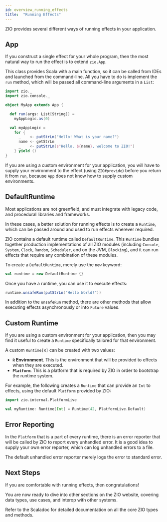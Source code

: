```yaml
---
id: overview_running_effects
title:  "Running Effects"
---
```


ZIO provides several different ways of running effects in your application.

## App

If you construct a single effect for your whole program, then the most natural way to run the effect is to extend `zio.App`. 

This class provides Scala with a main function, so it can be called from IDEs and launched from the command-line. All you have to do is implement the `run` method, which will be passed all command-line arguments in a `List`:

```scala mdoc:silent
import zio._
import zio.console._

object MyApp extends App {

  def run(args: List[String]) =
    myAppLogic.as(0)

  val myAppLogic =
    for {
      _    <- putStrLn("Hello! What is your name?")
      name <- getStrLn
      _    <- putStrLn(s"Hello, ${name}, welcome to ZIO!")
    } yield ()
}
```

If you are using a custom environment for your application, you will have to supply your environment to the effect (using `ZIO#provide`) before you return it from `run`, because `App` does not know how to supply custom environments.

## DefaultRuntime

Most applications are not greenfield, and must integrate with legacy code, and procedural libraries and frameworks.

In these cases, a better solution for running effects is to create a `Runtime`, which can be passed around and used to run effects wherever required.

ZIO contains a default runtime called `DefaultRuntime`. This `Runtime` bundles together production implementations of all ZIO modules (including `Console`, `System`, `Clock`, `Random`, `Scheduler`, and on the JVM, `Blocking`), and it can run effects that require any combination of these modules.

To create a `DefaultRuntime`, merely use the `new` keyword:

```scala mdoc:silent
val runtime = new DefaultRuntime {}
```

Once you have a runtime, you can use it to execute effects:

```scala mdoc:silent
runtime.unsafeRun(putStrLn("Hello World!"))
```

In addition to the `unsafeRun` method, there are other methods that allow executing effects asynchronously or into `Future` values.

## Custom Runtime

If you are using a custom environment for your application, then you may find it useful to create a `Runtime` specifically tailored for that environment.

A custom `Runtime[R]` can be created with two values:

 - **`R` Environment**. This is the environment that will be provided to effects when they are executed.
 - **`Platform`**. This is a platform that is required by ZIO in order to bootstrap the runtime system.

For example, the following creates a `Runtime` that can provide an `Int` to effects, using the default `Platform` provided by ZIO:

```scala mdoc:silent
import zio.internal.PlatformLive

val myRuntime: Runtime[Int] = Runtime(42, PlatformLive.Default)
```

## Error Reporting

In the `Platform` that is a part of every runtime, there is an error reporter that will be called by ZIO to report every unhandled error. It is a good idea to supply your own error reporter, which can log unhandled errors to a file.

The default unhandled error reporter merely logs the error to standard error.

## Next Steps

If you are comfortable with running effects, then congratulations!

You are now ready to dive into other sections on the ZIO website, covering data types, use cases, and interop with other systems. 

Refer to the Scaladoc for detailed documentation on all the core ZIO types and methods.